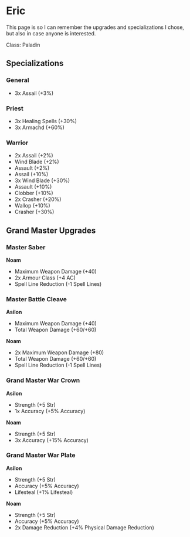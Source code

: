# Eric

This page is so I can remember the upgrades and specializations I chose, but also in case anyone is interested.

Class: Paladin

## Specializations

### General

- 3x Assail (+3%)

### Priest

- 3x Healing Spells (+30%)
- 3x Armachd (+60%)

### Warrior

- 2x Assail (+2%)
- Wind Blade (+2%)
- Assault (+2%)
- Assail (+10%)
- 3x Wind Blade (+30%)
- Assault (+10%)
- Clobber (+10%)
- 2x Crasher (+20%)
- Wallop (+10%)
- Crasher (+30%)

## Grand Master Upgrades

### Master Saber

**Noam**

- Maximum Weapon Damage (+40)
- 2x Armour Class (+4 AC)
- Spell Line Reduction (-1 Spell Lines)

### Master Battle Cleave

**Asilon**

- Maximum Weapon Damage (+40)
- Total Weapon Damage (+60/+60)

**Noam**

- 2x Maximum Weapon Damage (+80)
- Total Weapon Damage (+60/+60)
- Spell Line Reduction (-1 Spell Lines)

### Grand Master War Crown

**Asilon**

- Strength (+5 Str)
- 1x Accuracy (+5% Accuracy)

**Noam**

- Strength (+5 Str)
- 3x Accuracy (+15% Accuracy)

### Grand Master War Plate

**Asilon**

- Strength (+5 Str)
- Accuracy (+5% Accuracy)
- Lifesteal (+1% Lifesteal)

**Noam**

- Strength (+5 Str)
- Accuracy (+5% Accuracy)
- 2x Damage Reduction (+4% Physical Damage Reduction)

